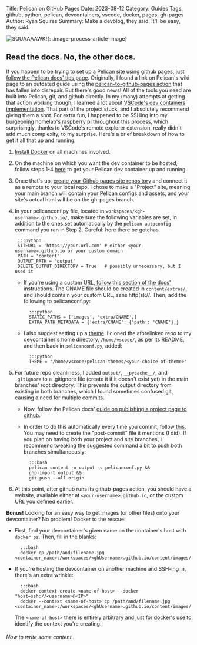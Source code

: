 Title: Pelican on GitHub Pages
Date: 2023-08-12
Category: Guides
Tags: github, python, pelican, devcontainers, vscode, docker, pages, gh-pages
Author: Ryan Squires
Summary: Make a devblog, they said.  It'll be easy, they said.

![SQUAAAAWK!]({static}/images/goofypelican.jpeg){: .image-process-article-image}

## Read the docs.  No, the other docs.

If you happen to be trying to set up a Pelican site using github pages, just [follow the Pelican docs' tips page](https://docs.getpelican.com/en/latest/tips.html). Originally, I found a link on Pelican's wiki page to an outdated guide using the [pelican-to-github-pages action](https://github.com/marketplace/actions/pelican-to-github-pages) that has fallen into disrepair. But there's good news! All of the tools you need are built into Pelican, git, and github directly. In my (many) attempts at getting that action working though, I learned a lot about [VSCode's dev containers implementation](https://code.visualstudio.com/docs/devcontainers/containers). That part of the project stuck, and I absolutely recommend giving them a shot. For extra fun, I happened to be SSHing into my burgeoning homelab's raspberry pi throughout this process, which surprisingly, thanks to VSCode's remote explorer extension, really didn't add much complexity, to my surprise. Here's a brief breakdown of how to get it all that up and running.

1. [Install Docker](https://docs.docker.com/desktop/) on all machines involved.

2. On the machine on which you want the dev container to be hosted, follow steps 1-4 [here](https://cloudbytes.dev/snippets/automate-deployment-of-pelican-website-to-github-pages) to get your Pelican dev container up and running.

3. Once that's up, [create your Github pages site repository](https://docs.github.com/en/pages/getting-started-with-github-pages/about-github-pages) and connect it as a remote to your local repo. I chose to make a "Project" site, meaning your main branch will contain your Pelican configs and assets, and your site's actual html will be on the gh-pages branch.

4. In your pelicanconf.py file, located in `workspaces/<gh-username>.github.io/`, make sure the following variables are set, in addition to the ones set automatically by the `pelican-autoconfig` command you ran in Step 2. Careful: here there be gotchas.

        :::python
        SITEURL = 'https://your.url.com' # either <your-username>.github.io or your custom domain
        PATH = 'content'
        OUTPUT_PATH = 'output'
        DELETE_OUTPUT_DIRECTORY = True   # possibly unnecessary, but I used it

    - If you're using a custom URL, [follow this section of the docs'](https://docs.getpelican.com/en/latest/tips.html#copy-static-files-to-the-root-of-your-site) instructions. The CNAME file should be created in `content/extras/`, and should contain your custom URL, sans http(s)://. Then, add the following to pelicanconf.py:
            
            :::python
            STATIC_PATHS = ['images', 'extra/CNAME',]
            EXTRA_PATH_METADATA = {'extra/CNAME': {'path': 'CNAME'},}

    - I also suggest setting up a [theme](https://github.com/getpelican/pelican-themes). I cloned the aforelinked repo to my devcontainer's home directory, `/home/vscode/`, as per its README, and then back in `pelicanconf.py`, added:
            
            :::python
            THEME = "/home/vscode/pelican-themes/<your-choice-of-theme>"

5. For future repo cleanliness, I added `output/`, `__pycache__/`, and `.gitignore` to a .gitignore file (create it if it doesn't exist yet) in the main branches' root directory.  This prevents the output directory from existing in both branches, which I found sometimes confused git, causing a need for multiple commits.
    - Now, follow the Pelican docs' [guide on publishing a project page to github](https://docs.getpelican.com/en/latest/tips.html#publishing-to-github).
    - In order to do this automatically every time you commit, follow [this](https://docs.getpelican.com/en/latest/tips.html#update-your-site-on-each-commit). You may need to create the "post-commit" file it mentions (I did). If you plan on having both your project and site branches, I recommend tweaking the suggested command a bit to push both branches simultaneously: 

            :::bash 
            pelican content -o output -s pelicanconf.py && 
            ghp-import output && 
            git push --all origin

6. At this point, after github runs its github-pages action, you should have a website, available either at `<your-username>.github.io`, or the custom URL you defined earlier.

**Bonus!** Looking for an easy way to get images (or other files) onto your devcontainer? No problem! Docker to the rescue:
- First, find your devcontainer's given name on the container's host with `docker ps`. Then, fill in the blanks:

        :::bash
        docker cp /path/and/filename.jpg <container_name>:/workspaces/<ghUsername>.github.io/content/images/

- If you're hosting the devcontainer on another machine and SSH-ing in, there's an extra wrinkle:

        :::bash
        docker context create <name-of-host> --docker "host=ssh://<username>@<IP>"
        docker --context <name-of-host> cp /path/and/filename.jpg <container_name>:/workspaces/<ghUsername>.github.io/content/images/

    The `<name-of-host>` there is entirely arbitrary and just for docker's use to identify the context you're creating.

###### Now to write some content...